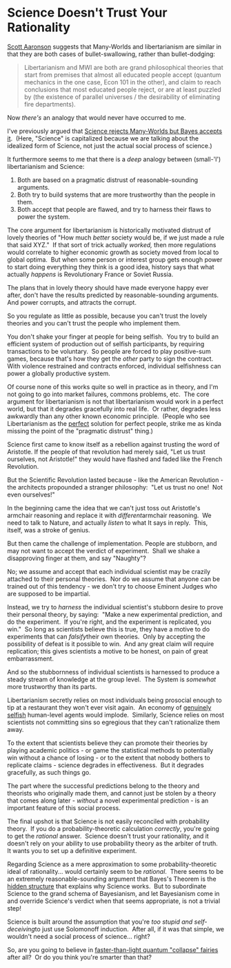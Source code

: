 
# Science Doesn't Trust Your Rationality

[Scott Aaronson](http://scottaaronson.com/blog/?p=326) suggests
that Many-Worlds and libertarianism are similar in that they are
both cases of bullet-swallowing, rather than bullet-dodging:

> Libertarianism and MWI are both are grand philosophical theories
> that start from premises that almost all educated people accept
> (quantum mechanics in the one case, Econ 101 in the other), and
> claim to reach conclusions that most educated people reject, or are
> at least puzzled by (the existence of parallel universes / the
> desirability of eliminating fire departments).

Now *there's* an analogy that would never have occurred to me.

I've previously argued that
[Science rejects Many-Worlds but Bayes accepts it](/lw/qa/the_dilemma_science_or_bayes/). 
(Here, "Science" is capitalized because we are talking about the
idealized form of Science, not just the actual social process of
science.)

It furthermore seems to me that there is a *deep* analogy between
(small-'l') libertarianism and Science:

1.  Both are based on a pragmatic distrust of reasonable-sounding
    arguments.
2.  Both try to build systems that are more trustworthy than the
    people in them.
3.  Both accept that people are flawed, and try to harness their
    flaws to power the system.

The core argument for libertarianism is historically motivated
distrust of lovely theories of "How much *better* society would be,
if we just made a rule that said XYZ."  If that sort of trick
actually *worked,* then more regulations would correlate to higher
economic growth as society moved from local to global optima.  But
when some person or interest group gets enough power to start doing
everything they think is a good idea, history says that what
actually *happens* is Revolutionary France or Soviet Russia.

The plans that in lovely theory should have made everyone happy
ever after, don't have the results predicted by reasonable-sounding
arguments.  And power corrupts, and attracts the corrupt.

So you regulate as little as possible, because you can't trust the
lovely theories and you can't trust the people who implement them.

You don't shake your finger at people for being selfish.  You try
to build an efficient system of production out of selfish
participants, by requiring transactions to be voluntary.  So people
are forced to play positive-sum games, because that's how they get
the *other* party to sign the contract.  With violence restrained
and contracts enforced, individual selfishness can power a globally
productive system.

Of course none of this works quite so well in practice as in
theory, and I'm not going to go into market failures, commons
problems, etc.  The core argument for libertarianism is not that
libertarianism would work in a perfect world, but that it degrades
gracefully into real life.  Or rather, degrades less awkwardly than
any other known economic principle.  (People who see Libertarianism
as the [perfect](/lw/lm/affective_death_spirals/) solution for
perfect people, strike me as kinda missing the point of the
"pragmatic distrust" thing.)

Science first came to know itself as a rebellion against trusting
the word of Aristotle. If the people of that revolution had merely
said, "Let us trust ourselves, not Aristotle!" they would have
flashed and faded like the French Revolution.

But the Scientific Revolution lasted because - like the American
Revolution - the architects propounded a stranger philosophy:  "Let
us trust no one!  Not even ourselves!"

In the beginning came the idea that we can't just toss out
Aristotle's armchair reasoning and replace it with
*different*armchair reasoning.  We need to talk to Nature, and
actually *listen* to what It says in reply.  This, itself, was a
stroke of genius.

But then came the challenge of implementation. People are stubborn,
and may not want to accept the verdict of experiment.  Shall we
shake a disapproving finger at them, and say "Naughty"?

No; we assume and accept that each individual scientist may be
crazily attached to their personal theories.  Nor do we assume that
anyone can be trained out of this tendency - we don't try to choose
Eminent Judges who are supposed to be impartial.

Instead, we try to *harness* the individual scientist's stubborn
desire to prove their personal theory, by saying:  "Make a new
experimental prediction, and do the experiment.  If you're right,
and the experiment is replicated, you win."  So long as scientists
believe this is true, they have a motive to do experiments that can
*falsify*their own theories.  Only by accepting the possibility of
defeat is it possible to win.  And any great claim will require
replication; this gives scientists a motive to be honest, on pain
of great embarrassment.

And so the stubbornness of individual scientists is harnessed to
produce a steady stream of knowledge at the group level.  The
System is *somewhat* more trustworthy than its parts.

Libertarianism secretly relies on most individuals being prosocial
enough to tip at a restaurant they won't ever visit again.  An
economy of [genuinely selfish](/lw/kx/fake_selfishness/)
human-level agents would implode.  Similarly, Science relies on
most scientists not committing sins so egregious that they can't
rationalize them away.

To the extent that scientists believe they can promote their
theories by playing academic politics - or game the statistical
methods to potentially win without a chance of losing - or to the
extent that nobody bothers to replicate claims - science degrades
in effectiveness.  But it degrades gracefully, as such things go.

The part where the successful predictions belong to the theory and
theorists who originally made them, and cannot just be stolen by a
theory that comes along later - *without* a novel experimental
prediction - is an important feature of this social process.

The final upshot is that Science is not easily reconciled with
probability theory.  If you do a probability-theoretic calculation
*correctly*, you're going to get the *rational* answer.  Science
doesn't trust your rationality, and it doesn't rely on your ability
to use probability theory as the arbiter of truth.  It wants you to
set up a definitive experiment.

Regarding Science as a mere approximation to some
probability-theoretic ideal of rationality... would certainly seem
to be *rational*.  There seems to be an extremely
reasonable-sounding argument that Bayes's Theorem is the
[hidden structure](/lw/o7/searching_for_bayesstructure/) that
explains why Science works.  But to subordinate Science to the
grand schema of Bayesianism, and let Bayesianism come in and
override Science's verdict when that seems appropriate, is not a
trivial step!

Science is built around the assumption that you're
*too stupid and self-deceiving*to just use Solomonoff induction. 
After all, if it was that simple, we wouldn't need a social process
of science... right?

So, are you going to believe in
[faster-than-light quantum "collapse" fairies](/lw/q7/if_manyworlds_had_come_first/)
after all?  Or do you think you're smarter than that?
